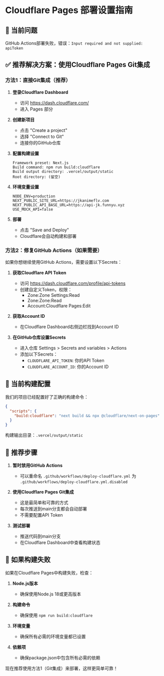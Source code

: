 # Cloudflare Pages 部署设置指南

## 🚨 当前问题
GitHub Actions部署失败，错误：`Input required and not supplied: apiToken`

## ✅ 推荐解决方案：使用Cloudflare Pages Git集成

### 方法1：直接Git集成（推荐）

1. **登录Cloudflare Dashboard**
   - 访问 https://dash.cloudflare.com/
   - 进入 Pages 部分

2. **创建新项目**
   - 点击 "Create a project"
   - 选择 "Connect to Git"
   - 连接你的GitHub仓库

3. **配置构建设置**
   ```
   Framework preset: Next.js
   Build command: npm run build:cloudflare
   Build output directory: .vercel/output/static
   Root directory: (留空)
   ```

4. **环境变量设置**
   ```
   NODE_ENV=production
   NEXT_PUBLIC_SITE_URL=https://jkanimeflv.com
   NEXT_PUBLIC_API_BASE_URL=https://api-jk.funnyu.xyz
   USE_MOCK_API=false
   ```

5. **部署**
   - 点击 "Save and Deploy"
   - Cloudflare会自动构建和部署

### 方法2：修复GitHub Actions（如果需要）

如果你想继续使用GitHub Actions，需要设置以下Secrets：

1. **获取Cloudflare API Token**
   - 访问 https://dash.cloudflare.com/profile/api-tokens
   - 创建自定义Token，权限：
     - Zone:Zone Settings:Read
     - Zone:Zone:Read
     - Account:Cloudflare Pages:Edit

2. **获取Account ID**
   - 在Cloudflare Dashboard右侧边栏找到Account ID

3. **在GitHub仓库设置Secrets**
   - 进入仓库 Settings > Secrets and variables > Actions
   - 添加以下Secrets：
     - `CLOUDFLARE_API_TOKEN`: 你的API Token
     - `CLOUDFLARE_ACCOUNT_ID`: 你的Account ID

## 🎯 当前构建配置

我们的项目已经配置好了正确的构建命令：

```json
{
  "scripts": {
    "build:cloudflare": "next build && npx @cloudflare/next-on-pages"
  }
}
```

构建输出目录：`.vercel/output/static`

## 📝 推荐步骤

1. **暂时禁用GitHub Actions**
   - 可以重命名 `.github/workflows/deploy-cloudflare.yml` 为 `.github/workflows/deploy-cloudflare.yml.disabled`

2. **使用Cloudflare Pages Git集成**
   - 这是最简单和可靠的方式
   - 每次推送到main分支都会自动部署
   - 不需要配置API Token

3. **测试部署**
   - 推送代码到main分支
   - 在Cloudflare Dashboard中查看构建状态

## 🔧 如果构建失败

如果在Cloudflare Pages中构建失败，检查：

1. **Node.js版本**
   - 确保使用Node.js 18或更高版本

2. **构建命令**
   - 确保使用 `npm run build:cloudflare`

3. **环境变量**
   - 确保所有必需的环境变量都已设置

4. **依赖项**
   - 确保package.json中包含所有必需的依赖

现在推荐使用方法1（Git集成）来部署，这样更简单可靠！